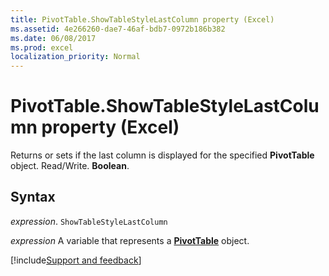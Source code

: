 ```yaml
---
title: PivotTable.ShowTableStyleLastColumn property (Excel)
ms.assetid: 4e266260-dae7-46af-bdb7-0972b186b382
ms.date: 06/08/2017
ms.prod: excel
localization_priority: Normal
---
```



# PivotTable.ShowTableStyleLastColumn property (Excel)

Returns or sets if the last column is displayed for the specified  **PivotTable** object. Read/Write. **Boolean**.


## Syntax

_expression_. `ShowTableStyleLastColumn`

_expression_ A variable that represents a **[PivotTable](Excel.PivotTable.md)** object.

[!include[Support and feedback](~/includes/feedback-boilerplate.md)]